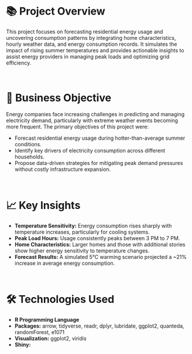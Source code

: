 <h1>📚 Project Overview</h1>
<p>This project focuses on forecasting residential energy usage and uncovering consumption patterns by integrating home characteristics, hourly weather data, and energy consumption records.
It simulates the impact of rising summer temperatures and provides actionable insights to assist energy providers in managing peak loads and optimizing grid efficiency.</p>
<br>

<h1>🎯 Business Objective</h1>
<p>Energy companies face increasing challenges in predicting and managing electricity demand, particularly with extreme weather events becoming more frequent. The primary objectives of this project were:
  <ul>
    <li>Forecast residential energy usage during hotter-than-average summer conditions.</li>
    <li>Identify key drivers of electricity consumption across different households.</li>
    <li>Propose data-driven strategies for mitigating peak demand pressures without costly infrastructure expansion.</li>
  </ul></p>

<br>
<h1>📈 Key Insights</h1>
<ul>
  <li><b>Temperature Sensitivity:</b> Energy consumption rises sharply with temperature increases, particularly for cooling systems.</li>
  <li><b>Peak Load Hours:</b> Usage consistently peaks between 3 PM to 7 PM.</li>
  <li><b>Home Characteristics:</b> Larger homes and those with additional stories show higher energy sensitivity to temperature changes.</li>
  <li><b>Forecast Results:</b> A simulated 5°C warming scenario projected a ~21% increase in average energy consumption.</li>
</ul>

 <br>
 <h1>🛠 Technologies Used</h1>
 <ul>
   <li><b>R Programming Language</b></li>
   <li><b>Packages:</b> arrow, tidyverse, readr, dplyr, lubridate, ggplot2, quanteda, randomForest, e1071</li>
   <li><b>Visualization:</b> ggplot2, viridis</li>
   <li><b>Shiny:</b> </li>
 </ul>
